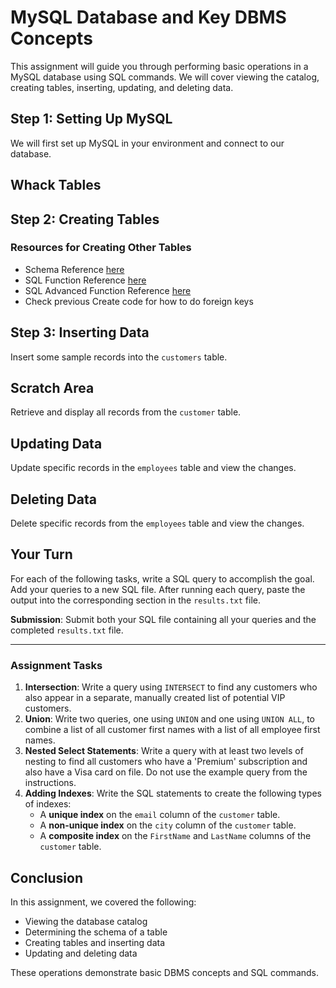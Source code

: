 # MySQL Database and Key DBMS Concepts
This assignment will guide you through performing basic operations in a MySQL database using SQL commands. We will cover viewing the catalog, creating tables, inserting, updating, and deleting data.

## Step 1: Setting Up MySQL
We will first set up MySQL in your environment and connect to our database.

## Whack Tables

## Step 2: Creating Tables
### Resources for Creating Other Tables


*   Schema Reference [here](https://docs.google.com/presentation/d/16FmWgXHp-Jj_JarRk-vCsmiYtQmNY6IUj2DpXf0N8dg/edit#slide=id.SLIDES_API963317716_5)
*   SQL Function Reference [here](https://docs.google.com/presentation/d/1sWq-pRfXJTcGcoQEKq-O8iOvpT5irTI9Xm12Qf8kQ84/edit#slide=id.g30088ebeae4_0_0)
*   SQL Advanced Function Reference [here](https://docs.google.com/presentation/d/1sWq-pRfXJTcGcoQEKq-O8iOvpT5irTI9Xm12Qf8kQ84/edit#slide=id.g2f9bcf455a1_0_0)
* Check previous Create code for how to do foreign keys

## Step 3: Inserting Data
Insert some sample records into the `customers` table.

## Scratch Area
Retrieve and display all records from the `customer` table.

## Updating Data
Update specific records in the `employees` table and view the changes.

## Deleting Data
Delete specific records from the `employees` table and view the changes.

## Your Turn

For each of the following tasks, write a SQL query to accomplish the goal. Add your queries to a new SQL file. After running each query, paste the output into the corresponding section in the `results.txt` file.

**Submission**:
Submit both your SQL file containing all your queries and the completed `results.txt` file.

---

### Assignment Tasks

1.  **Intersection**: Write a query using `INTERSECT` to find any customers who also appear in a separate, manually created list of potential VIP customers.
2.  **Union**: Write two queries, one using `UNION` and one using `UNION ALL`, to combine a list of all customer first names with a list of all employee first names.
3.  **Nested Select Statements**: Write a query with at least two levels of nesting to find all customers who have a 'Premium' subscription and also have a Visa card on file. Do not use the example query from the instructions.
4.  **Adding Indexes**: Write the SQL statements to create the following types of indexes:
    *   A **unique index** on the `email` column of the `customer` table.
    *   A **non-unique index** on the `city` column of the `customer` table.
    *   A **composite index** on the `FirstName` and `LastName` columns of the `customer` table.

## Conclusion
In this assignment, we covered the following:
- Viewing the database catalog
- Determining the schema of a table
- Creating tables and inserting data
- Updating and deleting data

These operations demonstrate basic DBMS concepts and SQL commands.